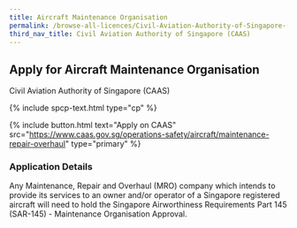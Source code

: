 ```yaml
---
title: Aircraft Maintenance Organisation
permalink: /browse-all-licences/Civil-Aviation-Authority-of-Singapore-(CAAS)/Aircraft-Maintenance-Organisation
third_nav_title: Civil Aviation Authority of Singapore (CAAS)
---
```


## Apply for Aircraft Maintenance Organisation

Civil Aviation Authority of Singapore (CAAS)

{% include spcp-text.html type="cp" %}

{% include button.html text="Apply on CAAS" src="https://www.caas.gov.sg/operations-safety/aircraft/maintenance-repair-overhaul" type="primary" %}

<H3>Application Details</H3>

<p>Any Maintenance, Repair and Overhaul (MRO) company which intends to provide its services to an owner and/or operator of a Singapore registered aircraft will need to hold the Singapore Airworthiness Requirements Part 145 (SAR-145) - Maintenance Organisation Approval.</p>

